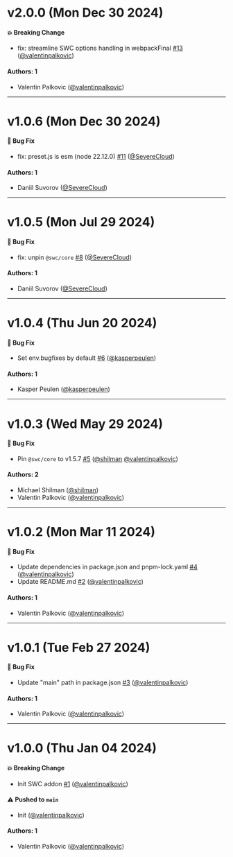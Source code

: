 # v2.0.0 (Mon Dec 30 2024)

#### 💥 Breaking Change

- fix: streamline SWC options handling in webpackFinal [#13](https://github.com/storybookjs/addon-webpack5-compiler-swc/pull/13) ([@valentinpalkovic](https://github.com/valentinpalkovic))

#### Authors: 1

- Valentin Palkovic ([@valentinpalkovic](https://github.com/valentinpalkovic))

---

# v1.0.6 (Mon Dec 30 2024)

#### 🐛 Bug Fix

- fix: preset.js is esm (node 22.12.0) [#11](https://github.com/storybookjs/addon-webpack5-compiler-swc/pull/11) ([@SevereCloud](https://github.com/SevereCloud))

#### Authors: 1

- Daniil Suvorov ([@SevereCloud](https://github.com/SevereCloud))

---

# v1.0.5 (Mon Jul 29 2024)

#### 🐛 Bug Fix

- fix: unpin `@swc/core` [#8](https://github.com/storybookjs/addon-webpack5-compiler-swc/pull/8) ([@SevereCloud](https://github.com/SevereCloud))

#### Authors: 1

- Daniil Suvorov ([@SevereCloud](https://github.com/SevereCloud))

---

# v1.0.4 (Thu Jun 20 2024)

#### 🐛 Bug Fix

- Set env.bugfixes by default [#6](https://github.com/storybookjs/addon-webpack5-compiler-swc/pull/6) ([@kasperpeulen](https://github.com/kasperpeulen))

#### Authors: 1

- Kasper Peulen ([@kasperpeulen](https://github.com/kasperpeulen))

---

# v1.0.3 (Wed May 29 2024)

#### 🐛 Bug Fix

- Pin `@swc/core` to v1.5.7 [#5](https://github.com/storybookjs/addon-webpack5-compiler-swc/pull/5) ([@shilman](https://github.com/shilman) [@valentinpalkovic](https://github.com/valentinpalkovic))

#### Authors: 2

- Michael Shilman ([@shilman](https://github.com/shilman))
- Valentin Palkovic ([@valentinpalkovic](https://github.com/valentinpalkovic))

---

# v1.0.2 (Mon Mar 11 2024)

#### 🐛 Bug Fix

- Update dependencies in package.json and pnpm-lock.yaml [#4](https://github.com/storybookjs/addon-webpack5-compiler-swc/pull/4) ([@valentinpalkovic](https://github.com/valentinpalkovic))
- Update README.md [#2](https://github.com/storybookjs/addon-webpack5-compiler-swc/pull/2) ([@valentinpalkovic](https://github.com/valentinpalkovic))

#### Authors: 1

- Valentin Palkovic ([@valentinpalkovic](https://github.com/valentinpalkovic))

---

# v1.0.1 (Tue Feb 27 2024)

#### 🐛 Bug Fix

- Update "main" path in package.json [#3](https://github.com/storybookjs/addon-webpack5-compiler-swc/pull/3) ([@valentinpalkovic](https://github.com/valentinpalkovic))

#### Authors: 1

- Valentin Palkovic ([@valentinpalkovic](https://github.com/valentinpalkovic))

---

# v1.0.0 (Thu Jan 04 2024)

#### 💥 Breaking Change

- Init SWC addon [#1](https://github.com/storybookjs/addon-webpack5-compiler-swc/pull/1) ([@valentinpalkovic](https://github.com/valentinpalkovic))

#### ⚠️ Pushed to `main`

- Init ([@valentinpalkovic](https://github.com/valentinpalkovic))

#### Authors: 1

- Valentin Palkovic ([@valentinpalkovic](https://github.com/valentinpalkovic))
